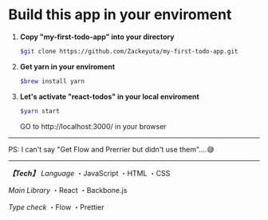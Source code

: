 # Build this app in your enviroment

1. **Copy "my-first-todo-app" into your directory**
    
    ```sh
    $git clone https://github.com/Zackeyuta/my-first-todo-app.git
    ```
    
2. **Get yarn in your enviroment**

    ```sh
    $brew install yarn
    ```
    
3. **Let's activate "react-todos" in your local enviroment**
    
    ```sh
    $yarn start
    ```
    GO to http://localhost:3000/ in your browser
    
***

PS: I can't say "Get Flow and Prerrier but didn't use them"....😅

***

***【Tech】***
*Language*
・JavaScript
・HTML
・CSS

*Main Library*
・React
・Backbone.js

*Type check*
・Flow
・Prettier

